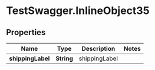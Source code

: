 # TestSwagger.InlineObject35

## Properties

Name | Type | Description | Notes
------------ | ------------- | ------------- | -------------
**shippingLabel** | **String** | shippingLabel | 


